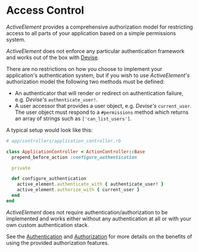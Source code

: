 # Access Control

_ActiveElement_ provides a comprehensive authorization model for restricting access to all parts of your application based on a simple permissions system.

_ActiveElement_ does not enforce any particular authentication framework and works out of the box with [Devise](https://github.com/heartcombo/devise).

There are no restrictions on how you choose to implement your application's authentication system, but if you wish to use _ActiveElement's_ authorization model the following two methods must be defined:

* An authenticator that will render or redirect on authentication failure, e.g. _Devise's_ `authenticate_user!`.
* A user accessor that provides a user object, e.g. _Devise's_ `current_user`. The user object must respond to a `#permissions` method which returns an array of strings such as `['can_list_users']`.

A typical setup would look like this:

```ruby
# app/controllers/application_controller.rb

class ApplicationController < ActionController::Base
  prepend_before_action :configure_authentication

  private

  def configure_authentication
    active_element.authenticate_with { authenticate_user! }
    active_element.authorize_with { current_user }
  end
end
```

_ActiveElement_ does not require authentication/authorization to be implemented and works either without any authentication at all or with your own custom authentication stack.

See the [Authentication](access-control/authentication.html) and [Authorization](access-control/authorization.html) for more details on the benefits of using the provided authorization features.
